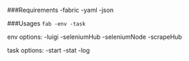 ###Requirements
-fabric
-yaml
-json


###Usages
`fab -env -task`
 
env options: 
 -luigi
 -seleniumHub
 -seleniumNode
 -scrapeHub

task options:
 -start
 -stat
 -log
